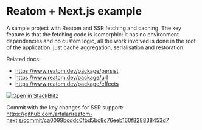 # Reatom + Next.js example

A sample project with Reatom and SSR fetching and caching. The key feature is that the fetching code is isomorphic: it has no environment dependencies and no custom logic, all the work involved is done in the root of the application: just cache aggregation, serialisation and restoration.

Related docs:

- https://www.reatom.dev/package/persist
- https://www.reatom.dev/package/url
- https://www.reatom.dev/package/effects

[![Open in StackBlitz](https://developer.stackblitz.com/img/open_in_stackblitz.svg)](https://stackblitz.com/github/artalar/reatom/tree/v3/examples/nextjs)

Commit with the key changes for SSR support: https://github.com/artalar/reatom-nextjs/commit/ca0099bcddc0fbd5bc8c76eeb160f828838453d7
